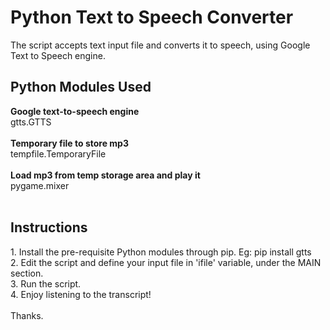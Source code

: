 # Python Text to Speech Converter

The script accepts text input file and converts it to speech, using Google Text to Speech engine.

<h2>Python Modules Used</h2>
<b>Google text-to-speech engine</b><br>
gtts.GTTS 
<br><br>
<b>Temporary file to store mp3</b><br>
tempfile.TemporaryFile
<br><br>
<b>Load mp3 from temp storage area and play it</b><br>
pygame.mixer
<br><br>

<h2>Instructions</h2>
1. Install the pre-requisite Python modules through pip. Eg: pip install gtts<br>
2. Edit the script and define your input file in 'ifile' variable, under the MAIN section.<br>
3. Run the script.<br>
4. Enjoy listening to the transcript!
<br><br>
Thanks.
